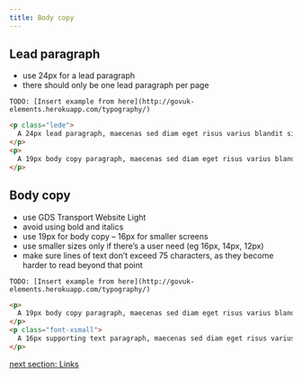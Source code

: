 ```yaml
---
title: Body copy
---
```


## Lead paragraph

* use 24px for a lead paragraph
* there should only be one lead paragraph per page

```
TODO: [Insert example from here](http://govuk-elements.herokuapp.com/typography/)
```

```html
<p class="lede">
  A 24px lead paragraph, maecenas sed diam eget risus varius blandit sit amet non magna.
</p>
<p>
  A 19px body copy paragraph, maecenas sed diam eget risus varius blandit sit amet non magna.
</p>
```

## Body copy

* use GDS Transport Website Light
* avoid using bold and italics
* use 19px for body copy – 16px for smaller screens
* use smaller sizes only if there’s a user need (eg 16px, 14px, 12px)
* make sure lines of text don’t exceed 75 characters, as they become harder to read beyond that point

```
TODO: [Insert example from here](http://govuk-elements.herokuapp.com/typography/)
```

```html
<p>
  A 19px body copy paragraph, maecenas sed diam eget risus varius blandit sit amet non magna. Donec ullamcorper nulla non metus auctor fringilla.
</p>
<p class="font-xsmall">
  A 16px supporting text paragraph, maecenas sed diam eget risus varius blandit sit amet non magna. Donec ullamcorper nulla non metus auctor fringilla.
</p>
```

[next section: Links](/docs/elements/typography/links/)
